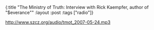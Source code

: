 {:title "The Ministry of Truth: Interview with Rick Kaempfer, author of \"$everance\""
:layout :post
:tags  ["radio"]}

<http://www.szcz.org/audio/tmot_2007-05-24.mp3>

